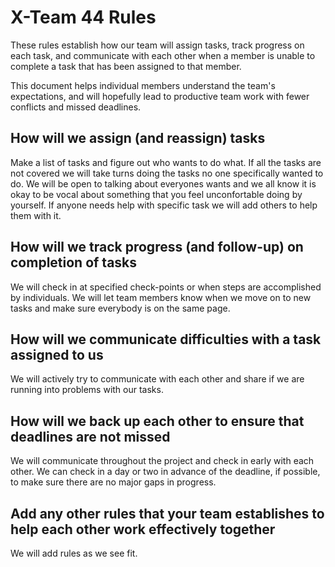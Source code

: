 # X-Team 44 Rules

These rules establish how our team will assign tasks,
track progress on each task, and communicate with each other 
when a member is unable to complete a task that has been assigned to that member.

This document helps individual members understand the team's expectations,
and will hopefully lead to productive team work with fewer conflicts
and missed deadlines.

## How will we assign (and reassign) tasks
Make a list of tasks and figure out who wants to do what. If all the tasks are not covered we will take turns doing the tasks
no one specifically wanted to do. 
We will be open to talking about everyones wants and we all know it is okay to be vocal about something that you feel
unconfortable doing by yourself. If anyone needs help with specific task we will add others to help them with it.
 
## How will we track progress (and follow-up) on completion of tasks
We will check in at specified check-points or when steps are accomplished by individuals. We will let team members know when we move on to new tasks and make sure everybody is on the same page.


## How will we communicate difficulties with a task assigned to us
We will actively try to communicate with each other and share if we are running into problems with our tasks. 


## How will we back up each other to ensure that deadlines are not missed
We will communicate throughout the project and check in early with each other. We can check in a day or two in advance of the deadline, if possible, to make sure there are no major gaps in progress.


## Add any other rules that your team establishes to help each other work effectively together
We will add rules as we see fit.


